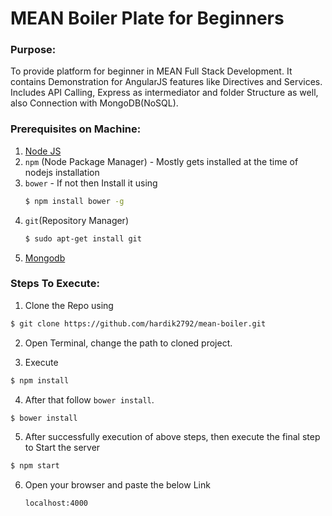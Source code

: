 # MEAN Boiler Plate for Beginners


### Purpose:

To provide platform for beginner in MEAN Full Stack Development. It contains Demonstration for AngularJS features like Directives and Services.
Includes API Calling, Express as intermediator and folder Structure as well, also Connection with MongoDB(NoSQL).

### Prerequisites on Machine:

1. [Node JS](https://nodejs.org/en/download/)
2. `npm` (Node Package Manager) - Mostly gets installed at the time of nodejs installation
3. `bower` - If not then Install it using
    ```sh
    $ npm install bower -g
    ```
4. `git`(Repository Manager)
    ```sh
    $ sudo apt-get install git
    ```
5. [Mongodb](https://www.digitalocean.com/community/tutorials/how-to-install-mongodb-on-ubuntu-16-04)

### Steps To Execute:

1. Clone the Repo using
```sh
$ git clone https://github.com/hardik2792/mean-boiler.git
```

2. Open Terminal, change the path to cloned project.

3. Execute
```sh
$ npm install
```

4. After that follow `bower install`.
```sh
$ bower install
```

5. After successfully execution of above steps, then execute the final step to Start the server
```sh
$ npm start
```

6. Open your browser and paste the below Link

     `localhost:4000`
